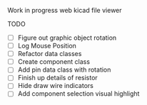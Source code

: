 Work in progress web kicad file viewer

TODO
- [ ] Figure out graphic object rotation
- [ ] Log Mouse Position
- [ ] Refactor data classes
- [ ] Create component class
- [ ] Add pin data class with rotation
- [ ] Finish up details of resistor
- [ ] Hide draw wire indicators
- [ ] Add component selection visual highlight